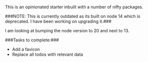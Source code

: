 This is an opinionated starter inbuilt with a number of nifty packages.

###NOTE: This is currently outdated as its built on node 14 which is deprecated. I have been working on upgrading it.###

I am looking at bumping the node version to 20 and next to 13.

###Tasks to complete:###

- Add a favicon
- Replace all todos with relevant data
